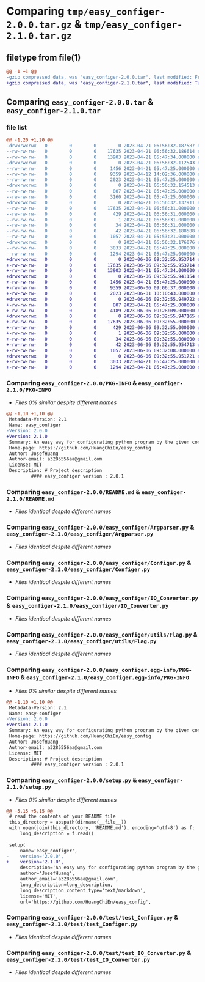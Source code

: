 # Comparing `tmp/easy_configer-2.0.0.tar.gz` & `tmp/easy_configer-2.1.0.tar.gz`

## filetype from file(1)

```diff
@@ -1 +1 @@
-gzip compressed data, was "easy_configer-2.0.0.tar", last modified: Fri Apr 21 06:56:32 2023, max compression
+gzip compressed data, was "easy_configer-2.1.0.tar", last modified: Tue Jun  6 09:32:55 2023, max compression
```

## Comparing `easy_configer-2.0.0.tar` & `easy_configer-2.1.0.tar`

### file list

```diff
@@ -1,20 +1,20 @@
-drwxrwxrwx   0        0        0        0 2023-04-21 06:56:32.187587 easy_configer-2.0.0/
--rw-rw-rw-   0        0        0    17635 2023-04-21 06:56:32.186614 easy_configer-2.0.0/PKG-INFO
--rw-rw-rw-   0        0        0    13903 2023-04-21 05:47:34.000000 easy_configer-2.0.0/README.md
-drwxrwxrwx   0        0        0        0 2023-04-21 06:56:32.112543 easy_configer-2.0.0/easy_configer/
--rw-rw-rw-   0        0        0     1456 2023-04-21 05:47:25.000000 easy_configer-2.0.0/easy_configer/Argparser.py
--rw-rw-rw-   0        0        0     9359 2023-04-12 14:02:36.000000 easy_configer-2.0.0/easy_configer/Configer.py
--rw-rw-rw-   0        0        0     2023 2023-04-21 05:47:25.000000 easy_configer-2.0.0/easy_configer/IO_Converter.py
-drwxrwxrwx   0        0        0        0 2023-04-21 06:56:32.154513 easy_configer-2.0.0/easy_configer/utils/
--rw-rw-rw-   0        0        0      807 2023-04-21 05:47:25.000000 easy_configer-2.0.0/easy_configer/utils/Flag.py
--rw-rw-rw-   0        0        0     3160 2023-04-21 05:47:25.000000 easy_configer-2.0.0/easy_configer/utils/Type_Convertor.py
-drwxrwxrwx   0        0        0        0 2023-04-21 06:56:32.137911 easy_configer-2.0.0/easy_configer.egg-info/
--rw-rw-rw-   0        0        0    17635 2023-04-21 06:56:31.000000 easy_configer-2.0.0/easy_configer.egg-info/PKG-INFO
--rw-rw-rw-   0        0        0      429 2023-04-21 06:56:31.000000 easy_configer-2.0.0/easy_configer.egg-info/SOURCES.txt
--rw-rw-rw-   0        0        0        1 2023-04-21 06:56:31.000000 easy_configer-2.0.0/easy_configer.egg-info/dependency_links.txt
--rw-rw-rw-   0        0        0       34 2023-04-21 06:56:31.000000 easy_configer-2.0.0/easy_configer.egg-info/top_level.txt
--rw-rw-rw-   0        0        0       42 2023-04-21 06:56:32.188588 easy_configer-2.0.0/setup.cfg
--rw-rw-rw-   0        0        0     1057 2023-04-21 05:53:21.000000 easy_configer-2.0.0/setup.py
-drwxrwxrwx   0        0        0        0 2023-04-21 06:56:32.176076 easy_configer-2.0.0/test/
--rw-rw-rw-   0        0        0     3033 2023-04-21 05:47:25.000000 easy_configer-2.0.0/test/test_Configer.py
--rw-rw-rw-   0        0        0     1294 2023-04-21 05:47:25.000000 easy_configer-2.0.0/test/test_IO_Converter.py
+drwxrwxrwx   0        0        0        0 2023-06-06 09:32:55.953714 easy_configer-2.1.0/
+-rw-rw-rw-   0        0        0    17635 2023-06-06 09:32:55.953714 easy_configer-2.1.0/PKG-INFO
+-rw-rw-rw-   0        0        0    13903 2023-04-21 05:47:34.000000 easy_configer-2.1.0/README.md
+drwxrwxrwx   0        0        0        0 2023-06-06 09:32:55.941154 easy_configer-2.1.0/easy_configer/
+-rw-rw-rw-   0        0        0     1456 2023-04-21 05:47:25.000000 easy_configer-2.1.0/easy_configer/Argparser.py
+-rw-rw-rw-   0        0        0     9359 2023-06-06 09:06:37.000000 easy_configer-2.1.0/easy_configer/Configer.py
+-rw-rw-rw-   0        0        0     2023 2023-06-01 10:10:43.000000 easy_configer-2.1.0/easy_configer/IO_Converter.py
+drwxrwxrwx   0        0        0        0 2023-06-06 09:32:55.949722 easy_configer-2.1.0/easy_configer/utils/
+-rw-rw-rw-   0        0        0      807 2023-04-21 05:47:25.000000 easy_configer-2.1.0/easy_configer/utils/Flag.py
+-rw-rw-rw-   0        0        0     4189 2023-06-06 09:28:09.000000 easy_configer-2.1.0/easy_configer/utils/Type_Convertor.py
+drwxrwxrwx   0        0        0        0 2023-06-06 09:32:55.947165 easy_configer-2.1.0/easy_configer.egg-info/
+-rw-rw-rw-   0        0        0    17635 2023-06-06 09:32:55.000000 easy_configer-2.1.0/easy_configer.egg-info/PKG-INFO
+-rw-rw-rw-   0        0        0      429 2023-06-06 09:32:55.000000 easy_configer-2.1.0/easy_configer.egg-info/SOURCES.txt
+-rw-rw-rw-   0        0        0        1 2023-06-06 09:32:55.000000 easy_configer-2.1.0/easy_configer.egg-info/dependency_links.txt
+-rw-rw-rw-   0        0        0       34 2023-06-06 09:32:55.000000 easy_configer-2.1.0/easy_configer.egg-info/top_level.txt
+-rw-rw-rw-   0        0        0       42 2023-06-06 09:32:55.954713 easy_configer-2.1.0/setup.cfg
+-rw-rw-rw-   0        0        0     1057 2023-06-06 09:32:08.000000 easy_configer-2.1.0/setup.py
+drwxrwxrwx   0        0        0        0 2023-06-06 09:32:55.951721 easy_configer-2.1.0/test/
+-rw-rw-rw-   0        0        0     3033 2023-04-21 05:47:25.000000 easy_configer-2.1.0/test/test_Configer.py
+-rw-rw-rw-   0        0        0     1294 2023-04-21 05:47:25.000000 easy_configer-2.1.0/test/test_IO_Converter.py
```

### Comparing `easy_configer-2.0.0/PKG-INFO` & `easy_configer-2.1.0/PKG-INFO`

 * *Files 0% similar despite different names*

```diff
@@ -1,10 +1,10 @@
 Metadata-Version: 2.1
 Name: easy_configer
-Version: 2.0.0
+Version: 2.1.0
 Summary: An easy way for configurating python program by the given config file or config str
 Home-page: https://github.com/HuangChiEn/easy_config
 Author: JosefHuang
 Author-email: a3285556aa@gmail.com
 License: MIT
 Description: # Project description
         #### easy_configer version : 2.0.1
```

### Comparing `easy_configer-2.0.0/README.md` & `easy_configer-2.1.0/README.md`

 * *Files identical despite different names*

### Comparing `easy_configer-2.0.0/easy_configer/Argparser.py` & `easy_configer-2.1.0/easy_configer/Argparser.py`

 * *Files identical despite different names*

### Comparing `easy_configer-2.0.0/easy_configer/Configer.py` & `easy_configer-2.1.0/easy_configer/Configer.py`

 * *Files identical despite different names*

### Comparing `easy_configer-2.0.0/easy_configer/IO_Converter.py` & `easy_configer-2.1.0/easy_configer/IO_Converter.py`

 * *Files identical despite different names*

### Comparing `easy_configer-2.0.0/easy_configer/utils/Flag.py` & `easy_configer-2.1.0/easy_configer/utils/Flag.py`

 * *Files identical despite different names*

### Comparing `easy_configer-2.0.0/easy_configer.egg-info/PKG-INFO` & `easy_configer-2.1.0/easy_configer.egg-info/PKG-INFO`

 * *Files 0% similar despite different names*

```diff
@@ -1,10 +1,10 @@
 Metadata-Version: 2.1
 Name: easy-configer
-Version: 2.0.0
+Version: 2.1.0
 Summary: An easy way for configurating python program by the given config file or config str
 Home-page: https://github.com/HuangChiEn/easy_config
 Author: JosefHuang
 Author-email: a3285556aa@gmail.com
 License: MIT
 Description: # Project description
         #### easy_configer version : 2.0.1
```

### Comparing `easy_configer-2.0.0/setup.py` & `easy_configer-2.1.0/setup.py`

 * *Files 0% similar despite different names*

```diff
@@ -5,15 +5,15 @@
 # read the contents of your README file
 this_directory = abspath(dirname(__file__))
 with open(join(this_directory, 'README.md'), encoding='utf-8') as f:
     long_description = f.read()
 
 setup(
     name='easy_configer',
-    version='2.0.0',
+    version='2.1.0',
     description='An easy way for configurating python program by the given config file or config str',
     author='JosefHuang',
     author_email='a3285556aa@gmail.com',
     long_description=long_description,
     long_description_content_type='text/markdown',
     license='MIT',
     url='https://github.com/HuangChiEn/easy_config',
```

### Comparing `easy_configer-2.0.0/test/test_Configer.py` & `easy_configer-2.1.0/test/test_Configer.py`

 * *Files identical despite different names*

### Comparing `easy_configer-2.0.0/test/test_IO_Converter.py` & `easy_configer-2.1.0/test/test_IO_Converter.py`

 * *Files identical despite different names*

